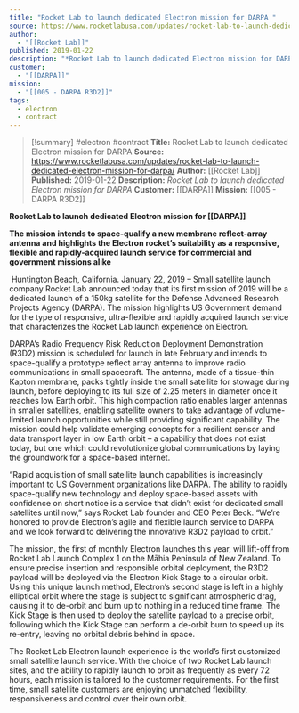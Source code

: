 ```yaml
---
title: "Rocket Lab to launch dedicated Electron mission for DARPA "
source: https://www.rocketlabusa.com/updates/rocket-lab-to-launch-dedicated-electron-mission-for-darpa/
author:
  - "[[Rocket Lab]]"
published: 2019-01-22
description: "*Rocket Lab to launch dedicated Electron mission for DARPA*"
customer:
  - "[[DARPA]]"
mission:
  - "[[005 - DARPA R3D2]]"
tags:
  - electron
  - contract
---
```

>[!summary]
#electron #contract
**Title:** Rocket Lab to launch dedicated Electron mission for DARPA 
**Source:** https://www.rocketlabusa.com/updates/rocket-lab-to-launch-dedicated-electron-mission-for-darpa/
**Author:** [[Rocket Lab]]
**Published:** 2019-01-22
**Description:** *Rocket Lab to launch dedicated Electron mission for DARPA*
**Customer:** [[DARPA]]
**Mission:** [[005 - DARPA R3D2]]

**Rocket Lab to launch dedicated Electron mission for [[DARPA]]**

**The mission intends to space-qualify a new membrane reflect-array antenna and highlights the Electron rocket’s suitability as a responsive, flexible and rapidly-acquired launch service for commercial and government missions alike**

 Huntington Beach, California. January 22, 2019 – Small satellite launch company Rocket Lab announced today that its first mission of 2019 will be a dedicated launch of a 150kg satellite for the Defense Advanced Research Projects Agency (DARPA). The mission highlights US Government demand for the type of responsive, ultra-flexible and rapidly acquired launch service that characterizes the Rocket Lab launch experience on Electron.

DARPA’s Radio Frequency Risk Reduction Deployment Demonstration (R3D2) mission is scheduled for launch in late February and intends to space-qualify a prototype reflect array antenna to improve radio communications in small spacecraft. The antenna, made of a tissue-thin Kapton membrane, packs tightly inside the small satellite for stowage during launch, before deploying to its full size of 2.25 meters in diameter once it reaches low Earth orbit. This high compaction ratio enables larger antennas in smaller satellites, enabling satellite owners to take advantage of volume-limited launch opportunities while still providing significant capability. The mission could help validate emerging concepts for a resilient sensor and data transport layer in low Earth orbit – a capability that does not exist today, but one which could revolutionize global communications by laying the groundwork for a space-based internet.

“Rapid acquisition of small satellite launch capabilities is increasingly important to US Government organizations like DARPA. The ability to rapidly space-qualify new technology and deploy space-based assets with confidence on short notice is a service that didn’t exist for dedicated small satellites until now,” says Rocket Lab founder and CEO Peter Beck. “We’re honored to provide Electron’s agile and flexible launch service to DARPA and we look forward to delivering the innovative R3D2 payload to orbit.”

The mission, the first of monthly Electron launches this year, will lift-off from Rocket Lab Launch Complex 1 on the Māhia Peninsula of New Zealand. To ensure precise insertion and responsible orbital deployment, the R3D2 payload will be deployed via the Electron Kick Stage to a circular orbit. Using this unique launch method, Electron’s second stage is left in a highly elliptical orbit where the stage is subject to significant atmospheric drag, causing it to de-orbit and burn up to nothing in a reduced time frame. The Kick Stage is then used to deploy the satellite payload to a precise orbit, following which the Kick Stage can perform a de-orbit burn to speed up its re-entry, leaving no orbital debris behind in space.

The Rocket Lab Electron launch experience is the world’s first customized small satellite launch service. With the choice of two Rocket Lab launch sites, and the ability to rapidly launch to orbit as frequently as every 72 hours, each mission is tailored to the customer requirements. For the first time, small satellite customers are enjoying unmatched flexibility, responsiveness and control over their own orbit.